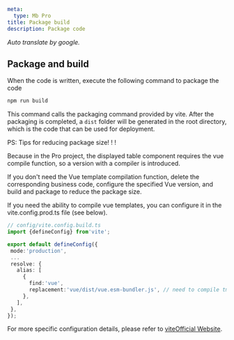 ```yaml
meta:
  type: Mb Pro
title: Package build
description: Package code
```

*Auto translate by google.*

## Package and build

When the code is written, execute the following command to package the code

```bash
npm run build
```

This command calls the packaging command provided by vite. After the packaging is completed, a `dist` folder will be generated in the root directory, which is the code that can be used for deployment.

PS: Tips for reducing package size! ! !

Because in the Pro project, the displayed table component requires the vue compile function, so a version with a compiler is introduced.

If you don't need the Vue template compilation function, delete the corresponding business code, configure the specified Vue version, and build and package to reduce the package size.

If you need the ability to compile vue templates, you can configure it in the vite.config.prod.ts file (see below).

 ```ts
// config/vite.config.build.ts
import {defineConfig} from'vite';

export default defineConfig({
  mode:'production',
  ...
  resolve: {
    alias: [
      {
        find:'vue',
        replacement:'vue/dist/vue.esm-bundler.js', // need to compile tmp
      },
    ],
  },
});
```

For more specific configuration details, please refer to [vite](https://www.vitejs.net/)[Official Website](https://www.vitejs.net/).
